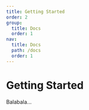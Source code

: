 ```yaml
---
title: Getting Started
order: 2
group:
  title: Docs
  order: 1
nav:
  title: Docs
  path: /docs
  order: 1
---
```


# Getting Started

Balabala...
